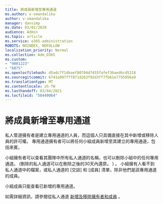 ```yaml
---
title: 將成員新增至專用通道
ms.author: v-smandalika
author: v-smandalika
manager: dansimp
ms.date: 03/01/2020
audience: Admin
ms.topic: article
ms.service: o365-administration
ROBOTS: NOINDEX, NOFOLLOW
localization_priority: Normal
ms.collection: Adm_O365
ms.custom:
- "9001223"
- "6875"
ms.openlocfilehash: d5adc7f14baef80704d7455fafef36aed6cd5318
ms.sourcegitcommit: 6741a997fff871d263f92d3ff7fb61e7755956a9
ms.translationtype: MT
ms.contentlocale: zh-TW
ms.lasthandoff: 03/04/2021
ms.locfileid: "50449064"
---
```

# <a name="adding-members-to-private-channels"></a>將成員新增至專用通道

私人管道擁有者是建立專用通道的人員，而這個人只具備直接在其中新增或移除人員的許可權。 專用通道擁有者可以將任何小組成員新增至其建立的專用通道，包括來賓。

小組擁有者可以查看其團隊中所有私人通道的名稱，也可以刪除小組中的任何專用通道。 (刪除的私人通道可以在刪除之後的30天內還原。 ) 。 小組擁有人看不到私人通道中的檔案，或私人通道的 [交談] 和 [成員] 清單，除非他們是該專用通道的成員。

小組成員只能查看已新增的專用通道。

如需詳細資訊，請參閱從私人通道 [新增及移除擁有者和成員](https://docs.microsoft.com/MicrosoftTeams/private-channels#adding-and-removing-owners-and-members) 。
